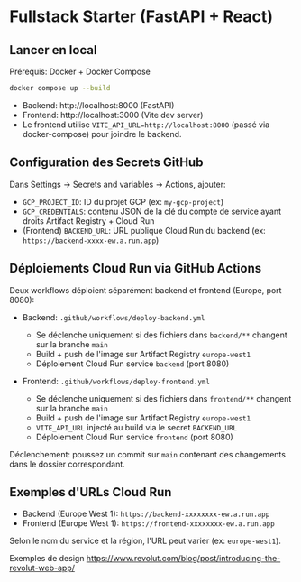 # Fullstack Starter (FastAPI + React)

## Lancer en local

Prérequis: Docker + Docker Compose

```bash
docker compose up --build
```

- Backend: http://localhost:8000 (FastAPI)
- Frontend: http://localhost:3000 (Vite dev server)
- Le frontend utilise `VITE_API_URL=http://localhost:8000` (passé via docker-compose) pour joindre le backend.

## Configuration des Secrets GitHub

Dans Settings → Secrets and variables → Actions, ajouter:

- `GCP_PROJECT_ID`: ID du projet GCP (ex: `my-gcp-project`)
- `GCP_CREDENTIALS`: contenu JSON de la clé du compte de service ayant droits Artifact Registry + Cloud Run
- (Frontend) `BACKEND_URL`: URL publique Cloud Run du backend (ex: `https://backend-xxxx-ew.a.run.app`)

## Déploiements Cloud Run via GitHub Actions

Deux workflows déploient séparément backend et frontend (Europe, port 8080):

- Backend: `.github/workflows/deploy-backend.yml`
  - Se déclenche uniquement si des fichiers dans `backend/**` changent sur la branche `main`
  - Build + push de l'image sur Artifact Registry `europe-west1`
  - Déploiement Cloud Run service `backend` (port 8080)

- Frontend: `.github/workflows/deploy-frontend.yml`
  - Se déclenche uniquement si des fichiers dans `frontend/**` changent sur la branche `main`
  - Build + push de l'image sur Artifact Registry `europe-west1`
  - `VITE_API_URL` injecté au build via le secret `BACKEND_URL`
  - Déploiement Cloud Run service `frontend` (port 8080)

Déclenchement: poussez un commit sur `main` contenant des changements dans le dossier correspondant.

## Exemples d'URLs Cloud Run

- Backend (Europe West 1): `https://backend-xxxxxxxx-ew.a.run.app`
- Frontend (Europe West 1): `https://frontend-xxxxxxxx-ew.a.run.app`

Selon le nom du service et la région, l'URL peut varier (ex: `europe-west1`).

Exemples de design
https://www.revolut.com/blog/post/introducing-the-revolut-web-app/